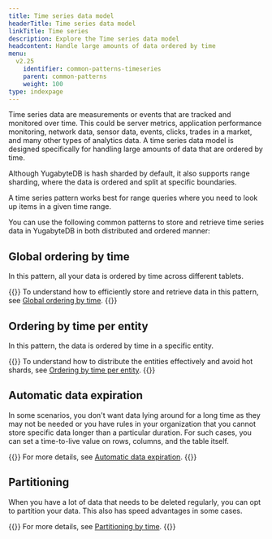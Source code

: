 ```yaml
---
title: Time series data model
headerTitle: Time series data model
linkTitle: Time series
description: Explore the Time series data model
headcontent: Handle large amounts of data ordered by time
menu:
  v2.25
    identifier: common-patterns-timeseries
    parent: common-patterns
    weight: 100
type: indexpage
---
```


Time series data are measurements or events that are tracked and monitored over time. This could be server metrics, application performance monitoring, network data, sensor data, events, clicks, trades in a market, and many other types of analytics data. A time series data model is designed specifically for handling large amounts of data that are ordered by time.

Although YugabyteDB is hash sharded by default, it also supports range sharding, where the data is ordered and split at specific boundaries.

A time series pattern works best for range queries where you need to look up items in a given time range.

You can use the following common patterns to store and retrieve time series data in YugabyteDB in both distributed and ordered manner:

## Global ordering by time

In this pattern, all your data is ordered by time across different tablets.

{{<lead link="./global-ordering">}}
To understand how to efficiently store and retrieve data in this pattern, see [Global ordering by time](./global-ordering).
{{</lead>}}

## Ordering by time per entity

In this pattern, the data is ordered by time in a specific entity.

{{<lead link="./ordering-by-entity">}}
To understand how to distribute the entities effectively and avoid hot shards, see [Ordering by time per entity](./ordering-by-entity).
{{</lead>}}

## Automatic data expiration

In some scenarios, you don't want data lying around for a long time as they may not be needed or you have rules in your organization that you cannot store specific data longer than a particular duration. For such cases, you can set a time-to-live value on rows, columns, and the table itself.

{{<lead link="./data-expiry">}}
For more details, see [Automatic data expiration](./data-expiry).
{{</lead>}}

## Partitioning

When you have a lot of data that needs to be deleted regularly, you can opt to partition your data. This also has speed advantages in some cases.

{{<lead link="./data-expiry">}}
For more details, see [Partitioning by time](./partitioning-by-time).
{{</lead>}}
